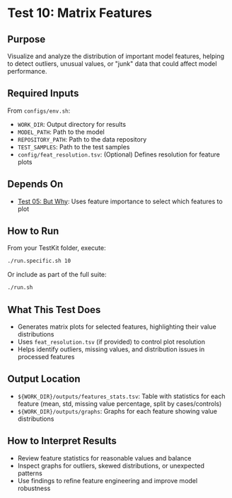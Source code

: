 
# Test 10: Matrix Features

## Purpose
Visualize and analyze the distribution of important model features, helping to detect outliers, unusual values, or "junk" data that could affect model performance.

## Required Inputs
From `configs/env.sh`:

- `WORK_DIR`: Output directory for results
- `MODEL_PATH`: Path to the model
- `REPOSITORY_PATH`: Path to the data repository
- `TEST_SAMPLES`: Path to the test samples
- `config/feat_resolution.tsv`: (Optional) Defines resolution for feature plots

## Depends On
- [Test 05: But Why](Test_05%20-%20But%20why.md): Uses feature importance to select which features to plot

## How to Run
From your TestKit folder, execute:
```bash
./run.specific.sh 10
```
Or include as part of the full suite:
```bash
./run.sh
```

## What This Test Does
- Generates matrix plots for selected features, highlighting their value distributions
- Uses `feat_resolution.tsv` (if provided) to control plot resolution
- Helps identify outliers, missing values, and distribution issues in processed features

## Output Location
- `${WORK_DIR}/outputs/features_stats.tsv`: Table with statistics for each feature (mean, std, missing value percentage, split by cases/controls)
- `${WORK_DIR}/outputs/graphs`: Graphs for each feature showing value distributions

## How to Interpret Results
- Review feature statistics for reasonable values and balance
- Inspect graphs for outliers, skewed distributions, or unexpected patterns
- Use findings to refine feature engineering and improve model robustness
